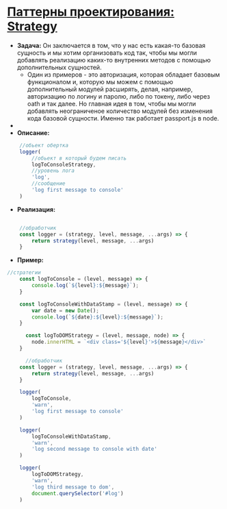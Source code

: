# [Паттерны проектирования: Strategy](https://monsterlessons.com/project/lessons/strategy-pattern-v-javascript)
- **Задача:**  Он заключается в том, что у нас есть какая-то базовая сущность и мы хотим организовать код так, чтобы мы могли добавлять реализацию каких-то внутренних методов с помощью дополнительных сущностей.
    - Один из примеров - это авторизация, которая обладает базовым функционалом и, которую мы можем с помощью дополнительный модулей расширять, делая, например, авторизацию по логину и паролю, либо по токену, либо через oath и так далее. Но главная идея в том, чтобы мы могли добавлять неограниченое количество модулей без изменения кода базовой сущности. Именно так работает passport.js в node.
- 
- **Описание:**
```js
    //обьект обертка
    logger(
        //обьект в который будем писать
        logToConsoleStrategy,
        //уровень лога
        'log',
        //сообщение
        'log first message to console'
    )
```
- **Реализация:**
```js

    //обработчик
    const logger = (strategy, level, message, ...args) => {
        return strategy(level, message, ...args)
    }

```

- **Пример:**

```js
//стратегии
    const logToConsole = (level, message) => {
        console.log(`${level}:${message}`);
    }

    const logToConsoleWithDataStamp = (level, message) => {
        var date = new Date();
        console.log(`${date}:${level}:${message}`);
    }

      const logToDOMStrategy = (level, message, node) => {
        node.innerHTML = `<div class='${level}'>${message}</div>`
    }

      //обработчик
    const logger = (strategy, level, message, ...args) => {
        return strategy(level, message, ...args)
    }

    logger(
        logToConsole,
        'warn',
        'log first message to console'
    )

    logger(
        logToConsoleWithDataStamp,
        'warn',
        'log second message to console with date'
    )

    logger(
        logToDOMStrategy,
        'warn',
        'log third message to dom',
        document.querySelector('#log')
    )
```